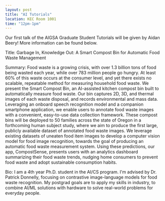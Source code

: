 ```yaml
---
layout: post
title: "AI Tutorials"
location: KEC Room 1001
time: "12pm-1pm"
---
```



Our first talk of the AIGSA Graduate Student Tutorials will be given by Aidan Beery! More information can be found below. 

Title: Garbage In, Knowledge Out: A Smart Compost Bin for Automatic Food Waste Management

Summary: Food waste is a growing crisis, with over 1.3 billion tons of food being wasted each year, while over 783 million people go hungry. At least 60% of this waste occurs at the consumer level, and yet there exists no scalable, repeatable method for measuring household food waste. We present the Smart Compost Bin, an AI-assisted kitchen compost bin built to automatically measure food waste. Our bin captures 2D, 3D, and thermal images of each waste disposal, and records environmental and mass data. Leveraging an onboard speech recognition model and a companion smartphone application, we enable users to annotate food waste images with a convenient, easy-to-use data collection framework. These compost bins will be deployed to 50 families across the state of Oregon in a forthcoming human subject study, where we aim to produce the first large, publicly available dataset of annotated food waste images. We leverage existing datasets of uneaten food item images to develop a computer vision model for food image recognition, towards the goal of producing an automatic food waste measurement system. Using these predictions, our app, CompostSense, presents users with an analytics dashboard summarizing their food waste trends, nudging home consumers to prevent food waste and adopt sustainable consumption habits. 

Bio: I am a 4th year Ph.D. student in the AI/CS program. I'm advised by Dr. Patrick Donnelly, focusing on contrastive image-language models for food waste recognition. My postgrad goals are to apply my skills in industry, to combine AI/ML solutions with hardware to solve real-world problems for everyday people. 
